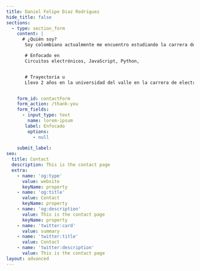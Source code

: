```yaml
---
title: Daniel Felipe Diaz Rodriguez
hide_title: false
sections:
  - type: section_form
    content: |
      # ¿Quién soy?
       Soy colombiano actualmente me encuentro estudiando la carrera de electrónica en la universidad del valle estando en la universidad conocí en mundo de la programación y decidí como ser más afondo este mundo así que comencé a estudiar programación en Platiz, hghghghghghghghgh 

       # Enfocado en
       Circuitos electrónicos, JavaScript, Python,


       # Trayectoria u 
       Llevo 2 años en la universidad del valle en la carrera de electrónica, enfocado en Platiz asiendo cursos y retos los cuales puedes observar en mi perfil de LinkedIn www.linkedin.com/in/daniel-felipe-diaz-rodriguez 


    form_id: contactForm
    form_action: /thank-you
    form_fields:
      - input_type: text
        name: lorem-ipsum
       label: Enfocado
        options:
          - null
        
    submit_label:
seo: 
  title: Contact
  description: This is the contact page
  extra: 
    - name: 'og:type'
      value: website
      keyName: property
    - name: 'og:title'
      value: Contact
      keyName: property
    - name: 'og:description'
      value: This is the contact page
      keyName: property
    - name: 'twitter:card'
      value: summary
    - name: 'twitter:title'
      value: Contact
    - name: 'twitter:description'
      value: This is the contact page
layout: advanced
---
```

